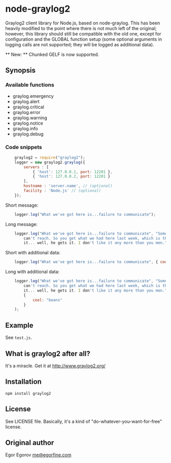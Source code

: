 # node-graylog2

Graylog2 client library for Node.js, based on node-graylog. This
has been heavily modified to the point where there is not much left
of the original; however, this library should still be compatible
with the old one, except for configuration and the GLOBAL function setup
(some optional arguments in logging calls are not supported; they will be
logged as additional data).

** New: ** Chunked GELF is now supported.

## Synopsis

### Available functions

* graylog.emergency
* graylog.alert
* graylog.critical
* graylog.error
* graylog.warning
* graylog.notice
* graylog.info
* graylog.debug

### Code snippets
```javascript
    graylog2 = require("graylog2");
    logger = new graylog2.graylog({
        servers : [
            { 'host': 127.0.0.1, port: 12201 },
            { 'host': 127.0.0.2, port: 12201 }
        ],
        hostname : 'server.name', // (optional)
        facility : 'Node.js' // (optional)
    });
```

Short message:

```javascript
    logger.log("What we've got here is...failure to communicate");
```

Long message:

```javascript
    logger.log("What we've got here is...failure to communicate", "Some men you just
        can't reach. So you get what we had here last week, which is the way he wants
        it... well, he gets it. I don't like it any more than you men.");
```

Short with additional data:

```javascript
    logger.log("What we've got here is...failure to communicate", { cool: 'beans' });
```

Long with additional data:

```javascript
    logger.log("What we've got here is...failure to communicate", "Some men you just
        can't reach. So you get what we had here last week, which is the way he wants
        it... well, he gets it. I don't like it any more than you men.",
        {
            cool: "beans"
        }
    );
```

## Example

See <code>test.js</code>.

## What is graylog2 after all?

It's a miracle. Get it at http://www.graylog2.org/

## Installation

    npm install graylog2

## License

See LICENSE file. Basically, it's a kind of "do-whatever-you-want-for-free" license.

## Original author

Egor Egorov <me@egorfine.com>


